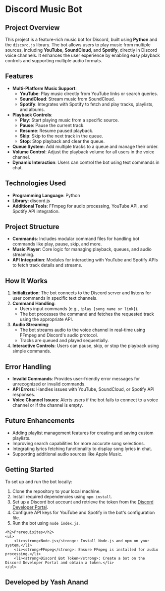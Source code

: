<!DOCTYPE html>
<html lang="en">
<head>
    <meta charset="UTF-8">
    <meta name="viewport" content="width=device-width, initial-scale=1.0">
    <title>Discord Music Bot using PYTHON</title>
</head>
<body>

  <h1>Discord Music Bot</h1>
    
  <h2>Project Overview</h2>
    <p>
        This project is a feature-rich music bot for Discord, built using <strong>Python</strong> and the <code>discord.js</code> library. The bot allows users to play music from multiple sources, including <strong>YouTube</strong>, <strong>SoundCloud</strong>, and <strong>Spotify</strong>, directly in Discord voice channels. It enhances the user experience by enabling easy playback controls and supporting multiple audio formats.
    </p>

  <h2>Features</h2>
    <ul>
        <li><strong>Multi-Platform Music Support</strong>:
            <ul>
                <li><strong>YouTube</strong>: Play music directly from YouTube links or search queries.</li>
                <li><strong>SoundCloud</strong>: Stream music from SoundCloud.</li>
                <li><strong>Spotify</strong>: Integrates with Spotify to fetch and play tracks, playlists, and albums.</li>
            </ul>
        </li>
        <li><strong>Playback Controls</strong>:
            <ul>
                <li><strong>Play</strong>: Start playing music from a specific source.</li>
                <li><strong>Pause</strong>: Pause the current track.</li>
                <li><strong>Resume</strong>: Resume paused playback.</li>
                <li><strong>Skip</strong>: Skip to the next track in the queue.</li>
                <li><strong>Stop</strong>: Stop playback and clear the queue.</li>
            </ul>
        </li>
        <li><strong>Queue System</strong>: Add multiple tracks to a queue and manage their order.</li>
        <li><strong>Volume Control</strong>: Adjust the playback volume for all users in the voice channel.</li>
        <li><strong>Dynamic Interaction</strong>: Users can control the bot using text commands in chat.</li>
    </ul>

  <h2>Technologies Used</h2>
    <ul>
        <li><strong>Programming Language</strong>: Python</li>
        <li><strong>Library</strong>: discord.js</li>
        <li><strong>Additional Tools</strong>: FFmpeg for audio processing, YouTube API, and Spotify API integration.</li>
    </ul>

  <h2>Project Structure</h2>
    <ul>
        <li><strong>Commands</strong>: Includes modular command files for handling bot commands like play, pause, skip, and more.</li>
        <li><strong>Music Player</strong>: Core logic for managing playback, queues, and audio streaming.</li>
        <li><strong>API Integration</strong>: Modules for interacting with YouTube and Spotify APIs to fetch track details and streams.</li>
    </ul>

  <h2>How It Works</h2>
    <ol>
        <li><strong>Initialization</strong>: The bot connects to the Discord server and listens for user commands in specific text channels.</li>
        <li><strong>Command Handling</strong>: 
            <ul>
                <li>Users input commands (e.g., <code>!play [song name or link]</code>).</li>
                <li>The bot processes the command and fetches the requested track using the appropriate API.</li>
            </ul>
        </li>
        <li><strong>Audio Streaming</strong>: 
            <ul>
                <li>The bot streams audio to the voice channel in real-time using FFmpeg and Discord's audio protocol.</li>
                <li>Tracks are queued and played sequentially.</li>
            </ul>
        </li>
        <li><strong>Interactive Controls</strong>: Users can pause, skip, or stop the playback using simple commands.</li>
    </ol>

  <h2>Error Handling</h2>
    <ul>
        <li><strong>Invalid Commands</strong>: Provides user-friendly error messages for unrecognized or invalid commands.</li>
        <li><strong>API Errors</strong>: Handles issues with YouTube, SoundCloud, or Spotify API responses.</li>
        <li><strong>Voice Channel Issues</strong>: Alerts users if the bot fails to connect to a voice channel or if the channel is empty.</li>
    </ul>

  <h2>Future Enhancements</h2>
    <ul>
        <li>Adding playlist management features for creating and saving custom playlists.</li>
        <li>Improving search capabilities for more accurate song selections.</li>
        <li>Integrating lyrics fetching functionality to display song lyrics in chat.</li>
        <li>Supporting additional audio sources like Apple Music.</li>
    </ul>

  <h2>Getting Started</h2>
    <p>To set up and run the bot locally:</p>
    <ol>
        <li>Clone the repository to your local machine.</li>
        <li>Install required dependencies using <code>npm install</code>.</li>
        <li>Set up a Discord bot account and retrieve the token from the <a href="https://discord.com/developers/applications">Discord Developer Portal</a>.</li>
        <li>Configure API keys for YouTube and Spotify in the bot's configuration file.</li>
        <li>Run the bot using <code>node index.js</code>.</li>
    </ol>

    <h2>Prerequisites</h2>
    <ul>
        <li><strong>Node.js</strong>: Install Node.js and npm on your system.</li>
        <li><strong>FFmpeg</strong>: Ensure FFmpeg is installed for audio processing.</li>
        <li><strong>Discord Bot Token</strong>: Create a bot on the Discord Developer Portal and obtain a token.</li>
    </ul>

  <h2> Developed by Yash Anand</h2>

</body>
</html>
